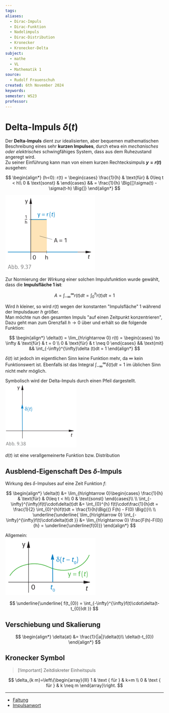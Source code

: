 ```yaml
---
tags: 
aliases:
  - Dirac-Impuls
  - Dirac-Funktion
  - Nadelimpuls
  - Dirac-Distribution
  - Kronecker
  - Kronecker-Delta
subject:
  - mathe
  - VL
  - Mathematik 1
source:
  - Rudolf Frauenschuh
created: 6th November 2024
keywords: 
semester: WS23
professor:
---
```


# Delta-Impuls $\delta(t)$

Der **Delta-Impuls** dient zur idealisierten, aber bequemen mathematischen Beschreibung eines sehr **kurzen Impulses**, durch etwa ein *mechanisches oder elektrisches* schwingfähiges System, dass aus dem Ruhezustand angeregt wird.  
Zu seiner Einführung kann man von einem kurzen Rechtecksimpuls **$y=r(t)$** ausgehen:

$$
\begin{align*}
	(h<0): r(t) = \begin{cases}
		\frac{1}{h} & \text{für} & 0\leq t < h\\
		0 & \text{sonst} & 
	\end{cases} && = \frac{1}{h} \Big{[}\sigma(t) - \sigma(t-h) \Big{]}
\end{align*}
$$

![pseudo_d_impuls](../assets/pseudo_d_impuls.png)

Zur Normierung der *Wirkung* einer solchen Impulsfunktion wurde gewählt, dass die **Impulsfläche 1 ist**:

$$
A = \int_{-\infty}^{\infty}r(t)dt=\int_{0}^{h}r(t)dt = 1 
$$

Wird $h$ kleiner, so wird $r(t)$ wegen der konstanten "Impulsfläche" 1 während der Impulsdauer $h$ größer.  
Man möchte nun den gesamten Impuls "auf einen Zeitpunkt konzentrieren", Dazu geht man zum Grenzfall $h\rightarrow 0$ über und erhält so die folgende Funktion:

$$
\begin{align*}
	\delta(t) = \lim_{h\rightarrow 0} r(t) = \begin{cases}
	\to \infty & \text{für} & t = 0 \\
	0 & \text{für} & t \neq 0
	\end{cases} && \text{mit} && \int_{-\infty}^{\infty}\delta (t)dt = 1
\end{align*}
$$

$\delta(t)$ ist jedoch im eigentlichen Sinn keine Funktion mehr, da $\infty$ kein Funktionswert ist. Ebenfalls ist das Integral $\int_{-\infty}^{\infty}\delta (t)dt = 1$ im üblichen Sinn nicht mehr möglich. 

Symbolisch wird der Delta-Impuls durch einen Pfeil dargestellt.  
![d_impuls](../assets/d_impuls.png)

$d(t)$ ist eine verallgemeinerte Funktion bzw. Distribution

## Ausblend-Eigenschaft Des $\delta$-Impuls

Wirkung des $\delta$-Impulses auf eine Zeit Funktion $f$:

$$
\begin{align*}
	\delta(t) &= \lim_{h\rightarrow 0}\begin{cases}
		\frac{1}{h} & \text{für} & 0\leq t < h\\
		0 & \text{sonst}
	\end{cases}\\
\\
	\int_{-\infty}^{\infty}f(t)\cdot\delta(t)dt &= \int_{0}^{h} f(t)\cdot\frac{1}{h}dt = \frac{1}{2} \int_{0}^{h}f(t)dt = \frac{1}{h}\Big{(} F(h) - F(0) \Big{)}\\
\\
	\underline{\underline{
		\lim_{h\rightarrow 0} \int_{-\infty}^{\infty}f(t)\cdot\delta(t)dt
	}}
	&= \lim_{h\rightarrow 0} \frac{F(h)-F(0)}{h} = \underline{\underline{f(0)}}
\end{align*}
$$

Allgemein:  
![delta_impuls](../assets/delta_impuls.png)

$$
\underline{\underline{
	f(t_{0}) = \int_{-\infty}^{\infty}f(t)\cdot\delta(t-t_{0})dt
}}
$$

## Verschiebung und Skalierung

$$
\begin{align*}
  \delta(at) &= \frac{1}{|a|}\delta(t)\\
  \delta(t-t_{0})
\end{align*}
$$



## Kronecker Symbol

> [!important] Zeitdiskreter Einheitspuls

$$
\delta_{k m}=\left\{\begin{array}{lll}
1 & \text { für } & k=m \\
0 & \text { für } & k \neq m
\end{array}\right.
$$


---

- [Faltung](../../Systemtheorie/Faltung.md)
- [Impulsanwort](../../Systemtheorie/Impulsanwort.md)

 
